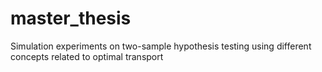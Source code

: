 # master_thesis
Simulation experiments on two-sample hypothesis testing using different concepts related to optimal transport
